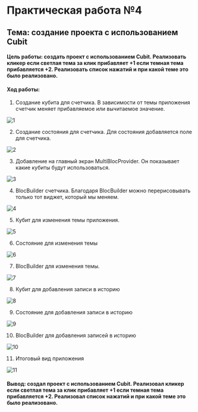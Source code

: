 # Практическая работа №4
## Тема: cоздание проекта с использованием Cubit

#### Цель работы: cоздать проект с использованием Cubit. Реализовать кликер если светлая тема за клик прибавляет +1 если темная тема прибавляется +2. Реализовать список нажатий и при какой теме это было реализовано.

#### Ход работы: 

1.	Создание кубита для счетчика. В зависимости от темы приложения счетчик меняет прибавляемое или вычитаемое значение. 

![1](https://github.com/Ikriler/Flutter/blob/pr4/photochki/1.png "")

2.	Создание состояния для счетчика. Для состояния добавляется поле для счетчика.

![2](https://github.com/Ikriler/Flutter/blob/pr4/photochki/2.png "")

3.	Добавление на главный экран MultiBlocProvider. Он показывает какие кубиты будут использоваться.

![3](https://github.com/Ikriler/Flutter/blob/pr4/photochki/3.png "")

4.	BlocBuilder счетчика. Благодаря BlocBuilder можно перерисовывать только тот виджет, который мы меняем.

![4](https://github.com/Ikriler/Flutter/blob/pr4/photochki/4.png "")

5.	Кубит для изменения темы приложения.

![5](https://github.com/Ikriler/Flutter/blob/pr4/photochki/5.png "")

6.	Состояние для изменения темы

![6](https://github.com/Ikriler/Flutter/blob/pr4/photochki/6.png "")

7.	BlocBuilder для изменения темы.

![7](https://github.com/Ikriler/Flutter/blob/pr4/photochki/7.png "")

8.	Кубит для добавления записи в историю

![8](https://github.com/Ikriler/Flutter/blob/pr4/photochki/8.png "")

9.	Состояние для добавления записи в историю

![9](https://github.com/Ikriler/Flutter/blob/pr4/photochki/9.png "")

10.	 BlocBuilder для добавления записей в историю

![10](https://github.com/Ikriler/Flutter/blob/pr4/photochki/10.png "")

11.	 Итоговый вид приложения

![11](https://github.com/Ikriler/Flutter/blob/pr4/photochki/11.png "")

#### Вывод: cоздал проект с использованием Cubit. Реализовал кликер если светлая тема за клик прибавляет +1 если темная тема прибавляется +2. Реализовал список нажатий и при какой теме это было реализовано.
